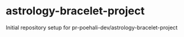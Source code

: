 # astrology-bracelet-project

Initial repository setup for pr-poehali-dev/astrology-bracelet-project